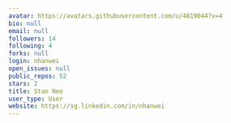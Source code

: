 ```yaml
---
avatar: https://avatars.githubusercontent.com/u/4819044?v=4
bio: null
email: null
followers: 14
following: 4
forks: null
login: nhanwei
open_issues: null
public_repos: 52
stars: 2
title: Stan Neo
user_type: User
website: https://sg.linkedin.com/in/nhanwei
---
```

